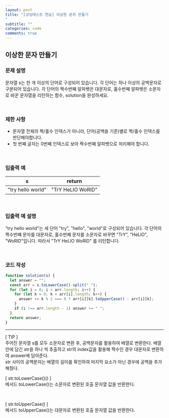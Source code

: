 ```yaml
---
layout: post
title: "[코딩테스트 연습] 이상한 문자 만들기
"
subtitle: ""
categories: code
comments: true
---
```


## 이상한 문자 만들기

### 문제 설명

문자열 s는 한 개 이상의 단어로 구성되어 있습니다. 각 단어는 하나 이상의 공백문자로 구분되어 있습니다. 각 단어의 짝수번째 알파벳은 대문자로, 홀수번째 알파벳은 소문자로 바꾼 문자열을 리턴하는 함수, solution을 완성하세요.

<br>

### 제한 사항

- 문자열 전체의 짝/홀수 인덱스가 아니라, 단어(공백을 기준)별로 짝/홀수 인덱스를 판단해야합니다.
- 첫 번째 글자는 0번째 인덱스로 보아 짝수번째 알파벳으로 처리해야 합니다.

<br>

### 입출력 예

| s                 | return            |
| ----------------- | ----------------- |
| "try hello world" | "TrY HeLlO WoRlD" |

<br>

### 입출력 예 설명

"try hello world"는 세 단어 "try", "hello", "world"로 구성되어 있습니다. 각 단어의 짝수번째 문자를 대문자로, 홀수번째 문자를 소문자로 바꾸면 "TrY", "HeLlO", "WoRlD"입니다. 따라서 "TrY HeLlO WoRlD" 를 리턴합니다.

<br>

### 코드 작성

```js
function solution(s) {
  let answer = "";
  const arr = s.toLowerCase().split(" ");
  for (let i = 0; i < arr.length; i++) {
    for (let k = 0; k < arr[i].length; k++) {
      answer += k % 2 === 0 ? arr[i][k].toUpperCase() : arr[i][k];
    }
    if (i !== arr.length - 1) answer += " ";
  }
  return answer;
}
```

<hr>
[ TIP ]<br>
주어진 문자열 s를 모두 소문자로 변환 후, 공백문자를 활용하여 배열로 변환한다. 배열 안에 담긴 str을 하나 씩 추출하고 str의 index값을 활용해 짝수인 경우 대문자로 변환하여 answer에 담아준다.<br>
str 사이의 공백문자는 배열의 길이를 확인하여 마지막 요소가 아닌 경우에 공백을 추가해줬다.
<br>

[ str.toLowerCase()() ]<br>
메서드 toLowerCase()는 소문자로 변환된 호출 문자열 값을 반환한다.

<br>

[ str.toUpperCase() ]<br>
메서드 toUpperCase()는 대문자로 변환된 호출 문자열 값을 반환한다.
